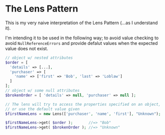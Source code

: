# The Lens Pattern

This is my very naive interpretation of the Lens Pattern (...as I understand it).

I'm intending it to be used in the following way; to avoid value checking to avoid `NullReferenceErrors` and provide defalut values when the expected value does not exist.

```php
// object w/ nested attributes
$order = [
  'details' => [...],
  'purchaser' => [
    'name' => ['first' => 'Bob', 'last' => 'Loblaw']
  ]
];
// object w/ some null attributes
$brokenOrder = [ 'details' => null, 'purchaser' => null ];

// The lens will try to access the properties specified on an object, 
// or use the default value given
$firstNameLens = new Lens(['purchaser', 'name', 'first'], "Unknown");

$firstNameLens->get( $order );       //=> "Bob"
$firstNameLens->get( $brokenOrder ); //=> "Unknown"
```
